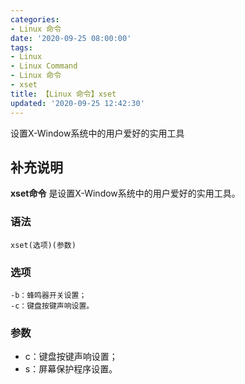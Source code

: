 ```yaml
---
categories:
- Linux 命令
date: '2020-09-25 08:00:00'
tags:
- Linux
- Linux Command
- Linux 命令
- xset
title: 【Linux 命令】xset
updated: '2020-09-25 12:42:30'
---
```


设置X-Window系统中的用户爱好的实用工具

## 补充说明

**xset命令** 是设置X-Window系统中的用户爱好的实用工具。

###  语法

```shell
xset(选项)(参数)
```

###  选项

```shell
-b：蜂鸣器开关设置；
-c：键盘按键声响设置。
```

###  参数

* c：键盘按键声响设置；
* s：屏幕保护程序设置。


